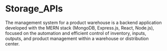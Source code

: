 # Storage_APIs
 The management system for a product warehouse is a backend application developed with the MERN stack (MongoDB, Express.js, React, Node.js), focused on the automation and efficient control of inventory, inputs, outputs, and product management within a warehouse or distribution center.
